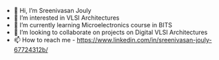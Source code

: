 - 👋 Hi, I’m Sreenivasan Jouly
- 👀 I’m interested in VLSI Architectures
- 🌱 I’m currently learning Microelectronics course in BITS
- 💞️ I’m looking to collaborate on projects on Digital VLSI Architectures 
- 📫 How to reach me - https://www.linkedin.com/in/sreenivasan-jouly-67724312b/

<!---
SreenivasanJJ/SreenivasanJJ is a ✨ special ✨ repository because its `README.md` (this file) appears on your GitHub profile.
You can click the Preview link to take a look at your changes.
--->
